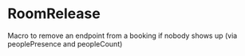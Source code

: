 # RoomRelease
Macro to remove an endpoint from a booking if nobody shows up (via peoplePresence and peopleCount)
